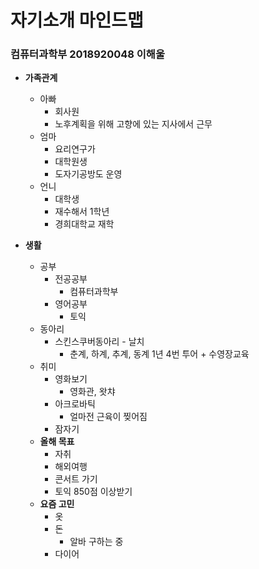 # 자기소개 마인드맵
### 컴퓨터과학부 2018920048 이해울 

* **가족관계** 
  * 아빠
    * 회사원
    * 노후계획을 위해 고향에 있는 지사에서 근무
  * 엄마
    * 요리연구가
    * 대학원생
    * 도자기공방도 운영
  * 언니
    * 대학생 
    * 재수해서 1학년
    * 경희대학교 재학
  
* **생활**
  * 공부
    * 전공공부 
      * 컴퓨터과학부
    * 영어공부
      * 토익
  * 동아리
    * 스킨스쿠버동아리 - 날치
      * 춘계, 하계, 추계, 동계 1년 4번 투어 + 수영장교육
  * 취미
    * 영화보기
      * 영화관, 왓챠
    * 아크로바틱
      * 얼마전 근육이 찢어짐
    * 잠자기 
  * **올해 목표**
    * 자취
    * 해외여행
    * 콘서트 가기
    * 토익 850점 이상받기
  * **요즘 고민**
    * 옷
    * 돈
      * 알바 구하는 중
    * 다이어
    
  
